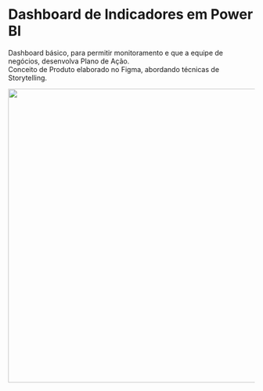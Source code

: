 # Dashboard de Indicadores em Power BI
Dashboard básico, para permitir monitoramento e que a equipe de negócios, desenvolva Plano de Ação.    
Conceito de Produto elaborado no Figma, abordando técnicas de Storytelling.    

<img src="https://github.com/michelmartinss/Dashborad_Indicadores_PowerBI/assets/31022049/14a418e7-3466-4e8e-a682-05b23cd164b5" width="600">



